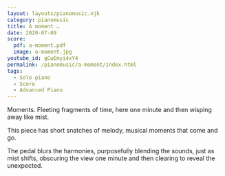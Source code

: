 ```yaml
---
layout: layouts/pianomusic.njk
category: pianomusic
title: A moment …
date: 2020-07-09
score:
  pdf: a-moment.pdf
  image: a-moment.jpg
youtube_id: gCwEmyi4xY4
permalink: /pianomusic/a-moment/index.html
tags:
  - Solo piano
  - Score
  - Advanced Piano
---
```


Moments. Fleeting fragments of time, here one minute and then wisping away like mist. 

This piece has short snatches of melody, musical moments that come and go. 

The pedal blurs the harmonies, purposefully blending the sounds, just as mist shifts, obscuring the view one minute and then clearing to reveal the unexpected.
